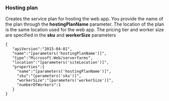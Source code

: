 ### Hosting plan

Creates the service plan for hosting the web app. You provide the name of the plan through the **hostingPlanName** parameter. The location of the plan is the 
same location used for the web app. The pricing tier and worker size are specified in the **sku** and **workerSize** parameters

    {
       "apiVersion":"2015-04-01",
       "name":"[parameters('hostingPlanName')]",
       "type":"Microsoft.Web/serverfarms",
       "location":"[parameters('siteLocation')]",
       "properties":{
         "name":"[parameters('hostingPlanName')]",
         "sku":"[parameters('sku')]",
         "workerSize":"[parameters('workerSize')]",
         "numberOfWorkers":1
       }
    }
